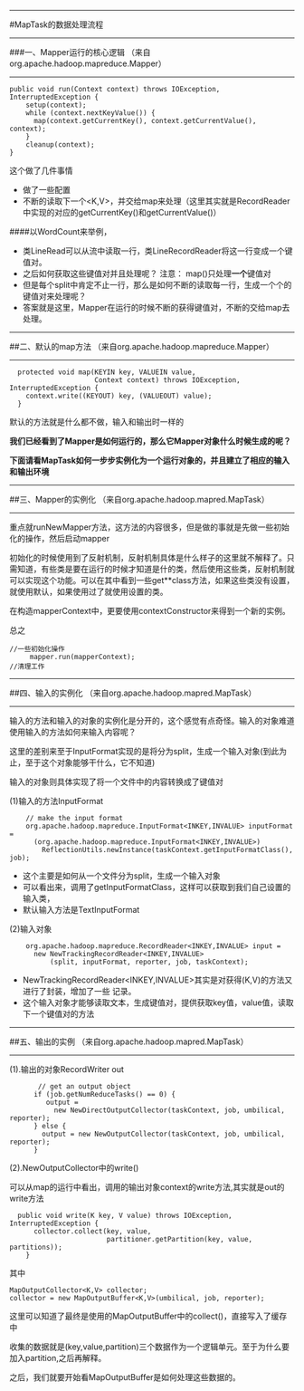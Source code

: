 ***
#MapTask的数据处理流程
***
###一、Mapper运行的核心逻辑
（来自org.apache.hadoop.mapreduce.Mapper）
***

```
public void run(Context context) throws IOException, InterruptedException {
    setup(context);
    while (context.nextKeyValue()) {
      map(context.getCurrentKey(), context.getCurrentValue(), context);
    }
    cleanup(context);
}
```

这个做了几件事情
* 做了一些配置
* 不断的读取下一个<K,V>，并交给map来处理（这里其实就是RecordReader中实现的对应的getCurrentKey()和getCurrentValue()）

####以WordCount来举例，
* 类LineRead可以从流中读取一行，类LineRecordReader将这一行变成一个键值对。
* 之后如何获取这些键值对并且处理呢？  注意： map()只处理**一个**键值对
* 但是每个split中肯定不止一行，那么是如何不断的读取每一行，生成一个个的键值对来处理呢？
* 答案就是这里，Mapper在运行的时候不断的获得键值对，不断的交给map去处理。

***
##二、默认的map方法
（来自org.apache.hadoop.mapreduce.Mapper）
***

```
  protected void map(KEYIN key, VALUEIN value, 
                     Context context) throws IOException, InterruptedException {
    context.write((KEYOUT) key, (VALUEOUT) value);
  }
```
默认的方法就是什么都不做，输入和输出时一样的

**我们已经看到了Mapper是如何运行的，那么它Mapper对象什么时候生成的呢？**

**下面请看MapTask如何一步步实例化为一个运行对象的，并且建立了相应的输入和输出环境**

***
##三、Mapper的实例化
（来自org.apache.hadoop.mapred.MapTask）
***
重点就runNewMapper方法，这方法的内容很多，但是做的事就是先做一些初始化的操作，然后启动mapper
  
  初始化的时候使用到了反射机制，反射机制具体是什么样子的这里就不解释了。只需知道，有些类是要在运行的时候才知道是什的类，然后使用这些类，反射机制就可以实现这个功能。可以在其中看到一些get**class方法，如果这些类没有设置，就使用默认，如果使用过了就使用设置的类。
  
  在构造mapperContext中，更要使用contextConstructor来得到一个新的实例。
  
  总之

 ```
//一些初始化操作
      mapper.run(mapperContext);
//清理工作
```

***
##四、输入的实例化
（来自org.apache.hadoop.mapred.MapTask）
***

输入的方法和输入的对象的实例化是分开的，这个感觉有点奇怪。输入的对象难道使用输入的方法如何来输入内容呢？

这里的差别来至于InputFormat实现的是将分为split，生成一个输入对象(到此为止，至于这个对象能够干什么，它不知道)

输入的对象则具体实现了将一个文件中的内容转换成了键值对

(1)输入的方法InputFormat

```
    // make the input format
    org.apache.hadoop.mapreduce.InputFormat<INKEY,INVALUE> inputFormat =
      (org.apache.hadoop.mapreduce.InputFormat<INKEY,INVALUE>)
        ReflectionUtils.newInstance(taskContext.getInputFormatClass(), job);
```

* 这个主要是如何从一个文件分为split，生成一个输入对象
* 可以看出来，调用了getInputFormatClass，这样可以获取到我们自己设置的输入类，
* 默认输入方法是TextInputFormat

(2)输入对象


```
    org.apache.hadoop.mapreduce.RecordReader<INKEY,INVALUE> input =
      new NewTrackingRecordReader<INKEY,INVALUE>
          (split, inputFormat, reporter, job, taskContext);
```

* NewTrackingRecordReader<INKEY,INVALUE>其实是对获得(K,V)的方法又进行了封装，增加了一些
记录。
* 这个输入对象才能够读取文本，生成键值对，提供获取key值，value值，读取下一个键值对的方法

***
##五、输出的实例
（来自org.apache.hadoop.mapred.MapTask）
***

(1).输出的对象RecordWriter  out

```
       // get an output object
      if (job.getNumReduceTasks() == 0) {
         output =
           new NewDirectOutputCollector(taskContext, job, umbilical, reporter);
      } else {
        output = new NewOutputCollector(taskContext, job, umbilical, reporter);
      }
```

(2).NewOutputCollector中的write()

可以从map的运行中看出，调用的输出对象context的write方法,其实就是out的write方法

```
  public void write(K key, V value) throws IOException, InterruptedException {
      collector.collect(key, value,
                        partitioner.getPartition(key, value, partitions));
    }
```

其中

```
MapOutputCollector<K,V> collector;
collector = new MapOutputBuffer<K,V>(umbilical, job, reporter);
```

这里可以知道了最终是使用的MapOutputBuffer中的collect()，直接写入了缓存中

收集的数据就是(key,value,partition)三个数据作为一个逻辑单元。至于为什么要加入partition,之后再解释。

之后，我们就要开始看MapOutputBuffer是如何处理这些数据的。
